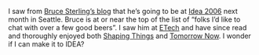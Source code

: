 I saw from [Bruce Sterling’s blog](http://blog.wired.com/sterling/) that
he’s going to be at [Idea 2006](http://ideaconference.org/) next month
in Seattle. Bruce is at or near the top of the list of “folks I’d like
to chat with over a few good beers”. I saw him at
[ETech](http://devhawk.net/2006/03/08/ETech+Day+One.aspx) and have since
read and thoroughly enjoyed both [Shaping
Things](http://mitpress.mit.edu/catalog/item/default.asp?ttype=2&tid=10603) and
[Tomorrow
Now](http://www.amazon.com/exec/obidos/tg/detail/-/0679463224). I wonder
if I can make it to IDEA?
